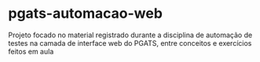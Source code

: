 # pgats-automacao-web
Projeto focado no material registrado durante a disciplina de automação de testes na camada de interface web do PGATS, entre conceitos e exercícios feitos em aula
